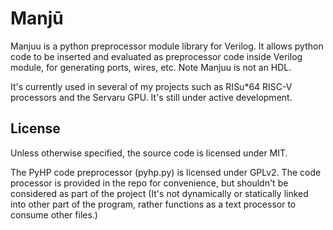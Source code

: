 # Manjū

Manjuu is a python preprocessor module library for Verilog. It allows python code to be inserted and evaluated as preprocessor code inside Verilog module, for generating ports, wires, etc. Note Manjuu is not an HDL.

It's currently used in several of my projects such as RISu*64 RISC-V processors and the Servaru GPU. It's still under active development.

## License

Unless otherwise specified, the source code is licensed under MIT.

The PyHP code preprocessor (pyhp.py) is licensed under GPLv2. The code processor is provided in the repo for convenience, but shouldn't be considered as part of the project (It's not dynamically or statically linked into other part of the program, rather functions as a text processor to consume other files.)
